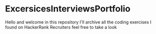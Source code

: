 # ExcersicesInterviewsPortfolio
Hello and welcome in this repository I'll archive all the coding exercises I found on HackerRank
Recruiters feel free to take a look


